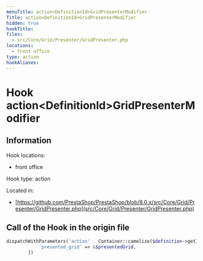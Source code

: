 ```yaml
---
menuTitle: action<DefinitionId>GridPresenterModifier
Title: action<DefinitionId>GridPresenterModifier
hidden: true
hookTitle: 
files:
  - src/Core/Grid/Presenter/GridPresenter.php
locations:
  - front office
type: action
hookAliases:
---
```


# Hook action&lt;DefinitionId>GridPresenterModifier

## Information

Hook locations: 
  - front office

Hook type: action

Located in: 
  - [https://github.com/PrestaShop/PrestaShop/blob/8.0.x/src/Core/Grid/Presenter/GridPresenter.php](src/Core/Grid/Presenter/GridPresenter.php)

## Call of the Hook in the origin file

```php
dispatchWithParameters('action' . Container::camelize($definition->getId()) . 'GridPresenterModifier', [
            'presented_grid' => &$presentedGrid,
        ])
```
